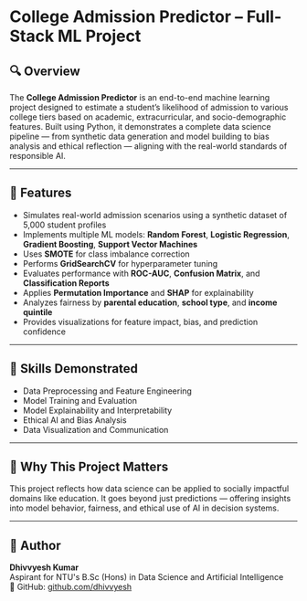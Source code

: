 # College Admission Predictor – Full-Stack ML Project

## 🔍 Overview
The **College Admission Predictor** is an end-to-end machine learning project designed to estimate a student’s likelihood of admission to various college tiers based on academic, extracurricular, and socio-demographic features. Built using Python, it demonstrates a complete data science pipeline — from synthetic data generation and model building to bias analysis and ethical reflection — aligning with the real-world standards of responsible AI.

---

## 🚀 Features
- Simulates real-world admission scenarios using a synthetic dataset of 5,000 student profiles
- Implements multiple ML models: **Random Forest**, **Logistic Regression**, **Gradient Boosting**, **Support Vector Machines**
- Uses **SMOTE** for class imbalance correction
- Performs **GridSearchCV** for hyperparameter tuning
- Evaluates performance with **ROC-AUC**, **Confusion Matrix**, and **Classification Reports**
- Applies **Permutation Importance** and **SHAP** for explainability
- Analyzes fairness by **parental education**, **school type**, and **income quintile**
- Provides visualizations for feature impact, bias, and prediction confidence

---

## 🧠 Skills Demonstrated
- Data Preprocessing and Feature Engineering
- Model Training and Evaluation
- Model Explainability and Interpretability
- Ethical AI and Bias Analysis
- Data Visualization and Communication

---

## 📌 Why This Project Matters
This project reflects how data science can be applied to socially impactful domains like education. It goes beyond just predictions — offering insights into model behavior, fairness, and ethical use of AI in decision systems. 

---

## 👤 Author
**Dhivvyesh Kumar**  
Aspirant for NTU's B.Sc (Hons) in Data Science and Artificial Intelligence  
🔗 GitHub: [github.com/dhivvyesh](https://github.com/dhivvyesh)
